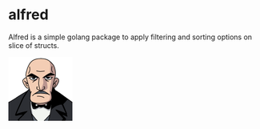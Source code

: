# alfred

Alfred is a simple golang package to apply filtering and sorting options on slice of structs.

![logo](.github/logo.png)